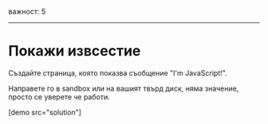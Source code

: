 важност: 5

---

# Покажи извсестие

Създайте страница, която показва съобщение "I'm JavaScript!". 

Направете го в sandbox или на вашият твърд диск, няма значение, просто се уверете че работи.

[demo src="solution"]

